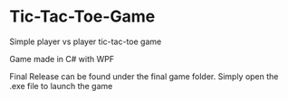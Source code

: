 # Tic-Tac-Toe-Game
Simple player vs player tic-tac-toe game

Game made in C# with WPF

Final Release can be found under the final game folder. Simply open the .exe file to launch the game
